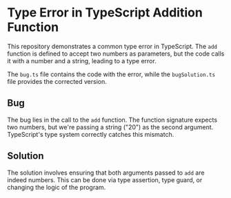 # Type Error in TypeScript Addition Function

This repository demonstrates a common type error in TypeScript. The `add` function is defined to accept two numbers as parameters, but the code calls it with a number and a string, leading to a type error.

The `bug.ts` file contains the code with the error, while the `bugSolution.ts` file provides the corrected version.

## Bug
The bug lies in the call to the `add` function.  The function signature expects two numbers, but we're passing a string ("20") as the second argument. TypeScript's type system correctly catches this mismatch.

## Solution
The solution involves ensuring that both arguments passed to `add` are indeed numbers. This can be done via type assertion, type guard, or changing the logic of the program.